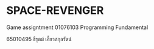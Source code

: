 # SPACE-REVENGER
Game assigntment 01076103 Programming Fundamental

65010495 ธีรุตม์ เอี้ยวสกุลรัตน์
